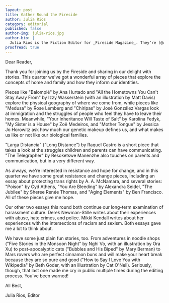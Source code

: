 ```yaml
---
layout: post
title: Gather Round the Fireside
author: Julia Rios
category: editorial
published: false
author-img: julia-rios.jpg
author-bio: |
  Julia Rios is the Fiction Editor for _Fireside Magazine_. They’re [@omgjulia](https://www.twitter.com/omgjulia) on Twitter.    
proofread: true
---
```


Dear Reader,

Thank you for joining us by the Fireside and sharing in our delight with stories. This quarter we've got a wonderful array of pieces that explore the concepts of home and family and how they inform our identities.

Pieces like "Balompié" by Ana Hurtado and "All the Hometowns You Can't Stay Away From" by Izzy Wasserstein (with an illustration by Matt Davis) explore the physical geography of where we come from, while pieces like "Medusa" by Rose Lemberg and "Chiripas" by José González Vargas look at immigration and the struggles of people who feel they have to leave their homes. Meanwhile, "Your Inheritance Will Taste of Salt" by Karolina Fedyk, "My Sister is a House" by Zoë Medeiros, and "Mother Tongue" by Jessica Jo Horowitz ask how much our genetic makeup defines us, and what makes us like or not like our biological families.

"Larga Distancia" ("Long Distance") by Raquel Castro is a short piece that takes a look at the struggles children and parents can have communicating. "The Telegrapher" by Resoketswe Manenzhe also touches on parents and communication, but in a very different way.

As always, we're interested in resistance and hope for change, and in this quarter we have some great resistance and change pieces, including an essay about protecting trans rights by A. A. McNamara, and several stories: "Poison" by Cyd Athens, "You Are Bleeding" by Alexandra Seidel, "The Jubilee" by Sheree Renée Thomas, and "Aging Elements" by Ben Francisco. All of these pieces give me hope.

Our other two essays this round both continue our long-term examination of harassment culture. Derek Newman-Stille writes about their experiences with abuse, hate crimes, and police. Mikki Kendall writes about her experiences with the intersections of racism and sexism. Both essays gave me a lot to think about.

We have some just plain fun stories, too. From adventures in noodle shops ("Five Stories in the Monsoon Night" by Nghi Vo, with an illustration by Ora Xu) to  post-apocalyptic cats ("Bubbles and His Biped" by Mary Berman) to Mars rovers who are perfect cinnamon buns and will make your heart break because they are so pure and good ("How to Say I Love You with Wikipedia" by Beth Goder, with an illustration by Cat O'Neil). Seriously, though, that last one made me cry in public multiple times during the editing process. You've been warned!

All Best,

Julia Rios, Editor
